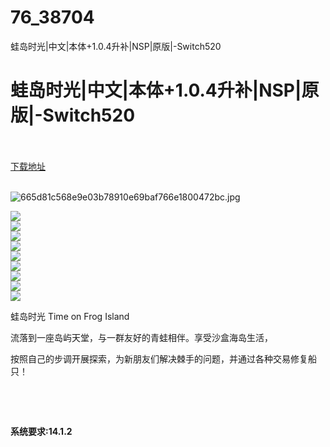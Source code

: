 # 76_38704
蛙岛时光|中文|本体+1.0.4升补|NSP|原版|-Switch520
# 蛙岛时光|中文|本体+1.0.4升补|NSP|原版|-Switch520
 <br/></br>
[下载地址](https://www.switch520.cc/article/38704 "下载地址")
<br/></br>

<p><img title="665d81c568e9e03b78910e69baf766e1800472bc.jpg" src="https://www.switch520.cc/muke_img/2022_07_12_2fddc18e772c6.jpg" alt="665d81c568e9e03b78910e69baf766e1800472bc.jpg"></p>
<p><img src="https://cdn.akamai.steamstatic.com/steam/apps/1717510/ss_e25fdac22de11c02f51d41df0d77d451a1eedf14.600x338.jpg?t=1655820116"><br>
<img src="https://cdn.akamai.steamstatic.com/steam/apps/1717510/ss_8c4bf087ee9805558010981443e9c7d334e06145.600x338.jpg?t=1655820116"><br>
<img src="https://cdn.akamai.steamstatic.com/steam/apps/1717510/ss_09db80bc944493d651977de11db1a260e38ddae1.600x338.jpg?t=1655820116"><br>
<img src="https://cdn.akamai.steamstatic.com/steam/apps/1717510/ss_a9e84303000a97d2d18647d9420005597a64b1e4.600x338.jpg?t=1655820116"><br>
<img src="https://cdn.akamai.steamstatic.com/steam/apps/1717510/ss_5438dba86d1b6ab9a7b840bfb13d398b35ea4d05.600x338.jpg?t=1655820116"><br>
<img src="https://cdn.akamai.steamstatic.com/steam/apps/1717510/ss_46c24d0f862dffb2d9e4c593f67d20852974d190.600x338.jpg?t=1655820116"><br>
<img src="https://cdn.akamai.steamstatic.com/steam/apps/1717510/ss_2e0ed3cfcd70396eb0b505d6032bb7273ee305f9.600x338.jpg?t=1655820116"><br>
<img src="https://cdn.akamai.steamstatic.com/steam/apps/1717510/ss_9ab5de3a81473a31db368be309c1f86c134842c2.600x338.jpg?t=1655820116"><br>
<img src="https://cdn.akamai.steamstatic.com/steam/apps/1717510/extras/IslandOpening_Thin.gif?t=1655820116"></p>
<p>蛙岛时光 Time on Frog Island</p>
<p>流落到一座岛屿天堂，与一群友好的青蛙相伴。享受沙盒海岛生活，</p>
<p>按照自己的步调开展探索，为新朋友们解决棘手的问题，并通过各种交易修复船只！</p>
<p>&nbsp;</p>
<p>&nbsp;</p>
<p><strong>系统要求:14.1.2</strong></p>


